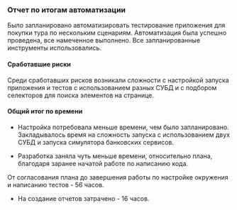 ### Отчет по итогам автоматизации

Было запланировано автоматизировать тестирование приложения для покупки тура по нескольким сценариям. 
Автоматизация была успешно проведена, все намеченное выполнено. Все запланированные инструменты использовались. 

#### Сработавшие риски

Среди сработавших рисков возникали сложности с настройкой запуска приложения и тестов с использованием разных СУБД и с подбором селекторов для поиска элементов на странице.

#### Общий итог по времени

* Настройка потребовала меньше времени, чем было запланировано. 
Закладывалось время на сложность запуска с использованием двух СУБД и запуска симулятора банковских сервисов. 

* Разработка заняла чуть меньше времени, относительно плана, благодаря заранее начатой работе по написанию кода. 

От согласования плана до завершения работы по настройке окружения и написанию тестов - 56 часов. 

* На создание отчетов затрачено - 16 часов. 